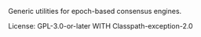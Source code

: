 Generic utilities for epoch-based consensus engines.

License: GPL-3.0-or-later WITH Classpath-exception-2.0